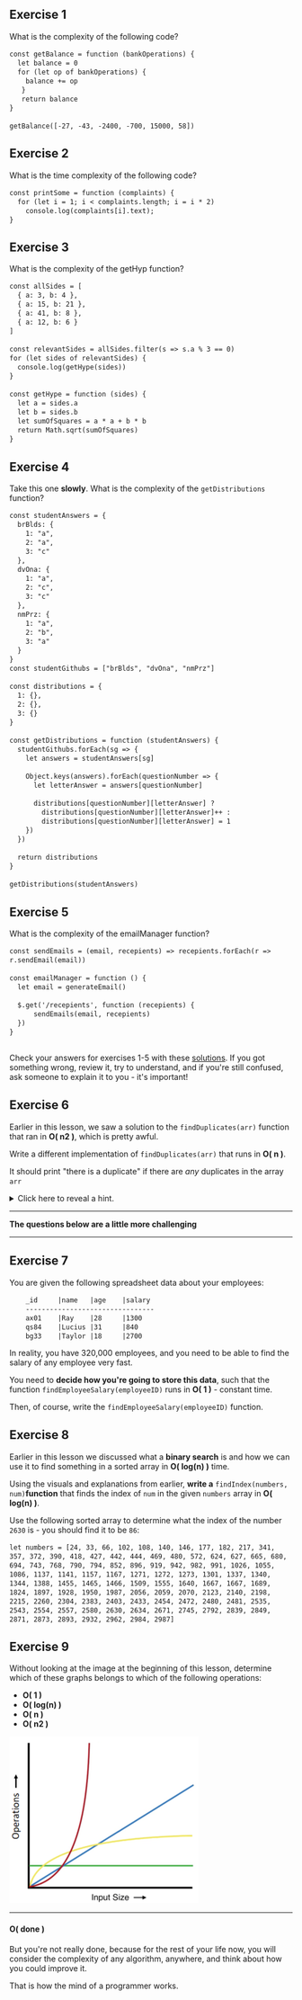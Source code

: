 ## Exercise 1
        
What is the complexity of the following code?
        
```
const getBalance = function (bankOperations) {
  let balance = 0
  for (let op of bankOperations) {
    balance += op
   }
   return balance
}
    
getBalance([-27, -43, -2400, -700, 15000, 58])
```
    
## Exercise 2
   
What is the time complexity of the following code?
    
```
const printSome = function (complaints) {
  for (let i = 1; i < complaints.length; i = i * 2)
    console.log(complaints[i].text);
}
```
    
## Exercise 3
    
What is the complexity of the getHyp function?

```
const allSides = [
  { a: 3, b: 4 },
  { a: 15, b: 21 },
  { a: 41, b: 8 },
  { a: 12, b: 6 }
]
    
const relevantSides = allSides.filter(s => s.a % 3 == 0)
for (let sides of relevantSides) {
  console.log(getHype(sides))
}
    
const getHype = function (sides) {
  let a = sides.a
  let b = sides.b
  let sumOfSquares = a * a + b * b
  return Math.sqrt(sumOfSquares)
}
```

## Exercise 4

Take this one **slowly**. What is the complexity of the `getDistributions` function?
    
```
const studentAnswers = {
  brBlds: {
    1: "a",
    2: "a",
    3: "c"
  },
  dvOna: {
    1: "a",
    2: "c",
    3: "c"
  },
  nmPrz: {
    1: "a",
    2: "b",
    3: "a"
  }
}
const studentGithubs = ["brBlds", "dvOna", "nmPrz"]
    
const distributions = {
  1: {},
  2: {},
  3: {}
}
    
const getDistributions = function (studentAnswers) {
  studentGithubs.forEach(sg => {
    let answers = studentAnswers[sg]
    
    Object.keys(answers).forEach(questionNumber => {
      let letterAnswer = answers[questionNumber]
    
      distributions[questionNumber][letterAnswer] ?
        distributions[questionNumber][letterAnswer]++ :
        distributions[questionNumber][letterAnswer] = 1
    })
  })
    
  return distributions
}
    
getDistributions(studentAnswers)
```
    
## Exercise 5

What is the complexity of the emailManager function?

```
const sendEmails = (email, recepients) => recepients.forEach(r => r.sendEmail(email))
    
const emailManager = function () {
  let email = generateEmail()
    
  $.get('/recepients', function (recepients) {
      sendEmails(email, recepients)
  })
}
    
```
    
      
    
Check your answers for exercises 1-5 with these [solutions](https://codepen.io/ElevationPen/pen/dBpoeG?editors=1000). If you got something wrong, review it, try to understand, and if you're still confused, ask someone to explain it to you - it's important!

    
## Exercise 6
    
Earlier in this lesson, we saw a solution to the `findDuplicates(arr)` function that ran in **O( n2 )**, which is pretty awful.
    
      
    
Write a different implementation of `findDuplicates(arr)` that runs in **O( n )**.
    
      
    
It should print "there is a duplicate" if there are _any_ duplicates in the array `arr`
    
      
    

<details><summary>
  Click here to reveal a hint.
</summary>
You should use an object to track which numbers you've already seen in arr.
</details>

---

**The questions below are a little more challenging**

---

## Exercise 7
    
You are given the following spreadsheet data about your employees:

```
    _id     |name   |age    |salary
    --------------------------------
    ax01    |Ray    |28     |1300
    qs84    |Lucius |31     |840
    bg33    |Taylor |18     |2700
```

      
    
In reality, you have 320,000 employees, and you need to be able to find the salary of any employee very fast.
    
      
    
You need to **decide how you're going to store this data**, such that the function `findEmployeeSalary(employeeID)` runs in **O( 1 )** - constant time.
    
      
    
Then, of course, write the `findEmployeeSalary(employeeID)` function.

    
## Exercise 8
    
Earlier in this lesson we discussed what a **binary search** is and how we can use it to find something in a sorted array in **O( log(n) )** time.
    
      
    
Using the visuals and explanations from earlier, **write a** `findIndex(numbers, num)`**function** that finds the index of `num` in the given `numbers` array in **O( log(n) )**.
    
      
    
Use the following sorted array to determine what the index of the number `2630` is - you should find it to be `86`:
    
```
let numbers = [24, 33, 66, 102, 108, 140, 146, 177, 182, 217, 341, 357, 372, 390, 418, 427, 442, 444, 469, 480, 572, 624, 627, 665, 680, 694, 743, 768, 790, 794, 852, 896, 919, 942, 982, 991, 1026, 1055, 1086, 1137, 1141, 1157, 1167, 1271, 1272, 1273, 1301, 1337, 1340, 1344, 1388, 1455, 1465, 1466, 1509, 1555, 1640, 1667, 1667, 1689, 1824, 1897, 1928, 1950, 1987, 2056, 2059, 2070, 2123, 2140, 2198, 2215, 2260, 2304, 2383, 2403, 2433, 2454, 2472, 2480, 2481, 2535, 2543, 2554, 2557, 2580, 2630, 2634, 2671, 2745, 2792, 2839, 2849, 2871, 2873, 2893, 2932, 2962, 2984, 2987]
```
    
## Exercise 9
    
Without looking at the image at the beginning of this lesson, determine which of these graphs belongs to which of the following operations:
    
-   **O( 1 )**
-   **O( log(n) )**
-   **O( n )**
-   **O( n2 )**
    
![](./big-o-9.png)
    
----------
    
      
    
#### **O( done )**
    
      
    
But you're not really done, because for the rest of your life now, you will consider the complexity of any algorithm, anywhere, and think about how you could improve it.
    
That is how the mind of a programmer works.